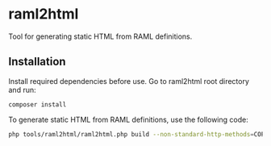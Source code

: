 # raml2html

Tool for generating static HTML from RAML definitions.   

## Installation

Install required dependencies before use. Go to raml2html root directory and run:

```
composer install
``` 

To generate static HTML from RAML definitions, use the following code:


```sh
php tools/raml2html/raml2html.php build --non-standard-http-methods=COPY,MOVE,PUBLISH,SWAP -t default -o docs/api/rest_api_reference/output/ docs/api/rest_api_reference/input/ez.raml
```

